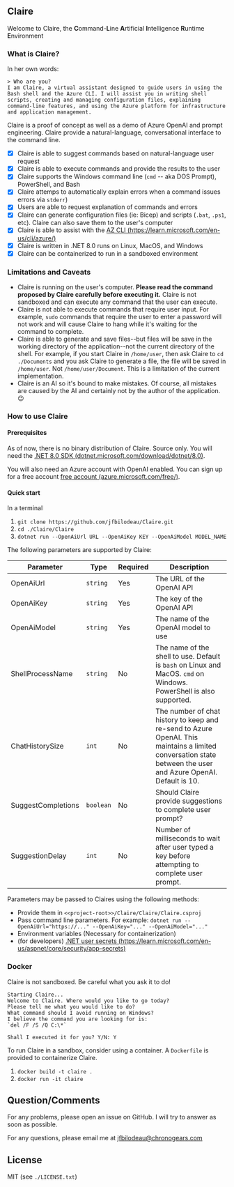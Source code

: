 ## Claire

Welcome to Claire, the **C**ommand-**L**ine **A**rtificial **I**ntelligence **R**untime **E**nvironment

### What is Claire?

In her own words:
```
> Who are you?
I am Claire, a virtual assistant designed to guide users in using the Bash shell and the Azure CLI. I will assist you in writing shell scripts, creating and managing configuration files, explaining command-line features, and using the Azure platform for infrastructure and application management.
```

Claire is a proof of concept as well as a demo of Azure OpenAI and prompt engineering. Claire provide a natural-language, conversational interface to the command line.
- [x] Claire is able to suggest commands based on natural-language user request
- [x] Claire is able to execute commands and provide the results to the user
- [x] Claire supports the Windows command line (`cmd` -- aka DOS Prompt), PowerShell, and Bash
- [x] Claire attemps to automatically explain errors when a command issues errors via `stderr`)
- [x] Users are able to request explanation of commands and errors
- [x] Claire can generate configuration files (ie: Bicep) and scripts (`.bat`, `.ps1`, etc). Claire can also save them to the user's computer
- [x] Claire is able to assist with the [AZ CLI (https://learn.microsoft.com/en-us/cli/azure/)](https://learn.microsoft.com/en-us/cli/azure/)
- [x] Claire is written in .NET 8.0 runs on Linux, MacOS, and Windows
- [x] Claire can be containerized to run in a sandboxed environment

### Limitations and Caveats

- Claire is running on the user's computer. **Please read the command proposed by Claire carefully before executing it.** Claire is not sandboxed and can execute any command that the user can execute.
- Claire is not able to execute commands that require user input. For example, `sudo` commands that require the user to enter a password will not work and will cause Claire to hang while it's waiting for the command to complete.
- Claire is able to generate and save files--but files will be save in the working directory of the application--not the current directory of the shell. For example, if you start Claire in `/home/user`, then ask Claire to `cd ./Documents` and you ask Claire to generate a file, the file will be saved in `/home/user`. Not `/home/user/Document`. This is a limitation of the current implementation.
- Claire is an AI so it's bound to make mistakes. Of course, all mistakes are caused by the AI and certainly not by the author of the application. 😉

### How to use Claire

#### Prerequisites
As of now, there is no binary distribution of Claire. Source only. You will need the [.NET 8.0 SDK (dotnet.microsoft.com/download/dotnet/8.0)](https://dotnet.microsoft.com/download/dotnet/8.0). 

You will also need an Azure account with OpenAI enabled. You can sign up for a free account [free account (azure.microsoft.com/free/)](https://azure.microsoft.com/free/).

#### Quick start

In a terminal

1. `git clone https://github.com/jfbilodeau/Claire.git`
2. `cd ./Claire/Claire`
3. `dotnet run --OpenAiUrl URL --OpenAiKey KEY --OpenAiModel MODEL_NAME`


The following parameters are supported by Claire:

| Parameter | Type | Required | Description  |
|-|-|-|-|
|OpenAiUrl|`string`|Yes|The URL of the OpenAI API                                                                                |
|OpenAiKey|`string`|Yes|The key of the OpenAI API                                                                                |
|OpenAiModel|`string`|Yes|The name of the OpenAI model to use                                                                      |
|ShellProcessName|`string`|No|The name of the shell to use. Default is `bash` on Linux and MacOS. `cmd` on Windows. PowerShell is also supported.|
|ChatHistorySize|`int`|No|The number of chat history to keep and re-send to Azure OpenAI. This maintains a limited conversation state between the user and Azure OpenAI. Default is 10.|
|SuggestCompletions|`boolean`|No|Should Claire provide suggestions to complete user prompt?|
|SuggestionDelay|`int`|No|Number of milliseconds to wait after user typed a key before attempting to complete user prompt.|

Parameters may be passed to Claires using the following methods:
- Provide them in `<<project-root>>/Claire/Claire/Claire.csproj`
- Pass command line parameters. For example: `dotnet run --OpenAiUrl="https://..." --OpenAiKey="..." --OpenAiModel="..."`
- Environment variables (Necessary for containerization)
- (for developers) [.NET user secrets (https://learn.microsoft.com/en-us/aspnet/core/security/app-secrets)](https://learn.microsoft.com/en-us/aspnet/core/security/app-secrets)

### Docker
Claire is not sandboxed. Be careful what you ask it to do!

```
Starting Claire...
Welcome to Claire. Where would you like to go today?
Please tell me what you would like to do?
What command should I avoid running on Windows?
I believe the command you are looking for is:
`del /F /S /Q C:\*`

Shall I executed it for you? Y/N: Y

```

To run Claire in a sandbox, consider using a container. A `Dockerfile` is provided to containerize Claire.

1. `docker build -t claire .`
2. `docker run -it claire`


## Question/Comments
For any problems, please open an issue on GitHub. I will try to answer as soon as possible.

For any questions, please email me at [jfbilodeau@chronogears.com](mailto:jfbilodeau@chronogears.com)

## License
MIT (see `./LICENSE.txt`)
